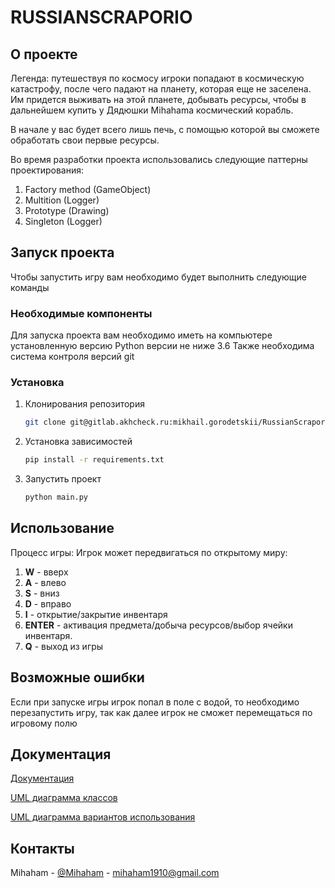 # RUSSIANSCRAPORIO

## О проекте

Легенда: путешествуя по космосу игроки попадают в космическую катастрофу, после чего падают на
планету, которая еще не
заселена. Им придется выживать на этой планете, добывать ресурсы, чтобы в дальнейшем купить у
Дядюшки Mihahama
космический корабль.

В начале у вас будет всего лишь печь, с помощью которой вы сможете обработать свои первые ресурсы.


Во время разработки проекта использовались следующие паттерны проектирования: 
1. Factory method (GameObject)
2. Multition (Logger)
3. Prototype (Drawing)
4. Singleton (Logger)

## Запуск проекта

Чтобы запустить игру вам необходимо будет выполнить следующие команды

### Необходимые компоненты

Для запуска проекта вам необходимо иметь на компьютере установленную версию Python версии не ниже
3.6
Также необходима система контроля версий git

### Установка

1. Клонирования репозитория
   ```sh
   git clone git@gitlab.akhcheck.ru:mikhail.gorodetskii/RussianScraporioGame.git
   ```
2. Установка зависимостей
   ```sh
   pip install -r requirements.txt
   ```
3. Запустить проект
   ```py
   python main.py
   ```

## Использование

Процесс игры:
Игрок может передвигаться по открытому миру:

1. **W** - вверх
2. **A** - влево
3. **S** - вниз
4. **D** - вправо
5. **I** - открытие/закрытие инвентаря
6. **ENTER** - активация предмета/добыча ресурсов/выбор ячейки инвентаря.
7. **Q** - выход из игры

## Возможные ошибки

Если при запуске игры игрок попал в поле с водой, то необходимо перезапустить игру, так как далее
игрок не сможет
перемещаться по игровому полю

## Документация

[Документация](Documentation.odt)

[UML диаграмма классов](UMLclassesNew.drawio.png)

[UML диаграмма вариантов использования](UMLuse.png)

## Контакты

Mihaham - [@Mihaham](https://t.me/Mihaham) - mihaham1910@gmail.com



